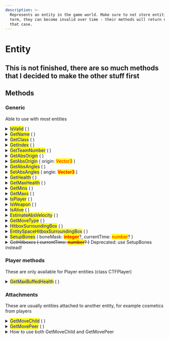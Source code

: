 ```yaml
---
description: >-
  Represents an entity in the game world. Make sure to not store entities long
  term, they can become invalid over time - their methods will return nil in
  that case.
---
```


# Entity

## This is not finished, there are so much methods that I decided to make the other stuff first

## Methods

### Generic

Able to use with most entities

<details>

<summary><mark style="color:blue;">IsValid</mark> ( )</summary>

* Returns whether the entity is valid. This is done automatically and all other functions will return nil if the entity is invalid.

- Return type: <mark style="color:yellow;">**boolean**</mark>

Example:

```lua
local me = entities.GetLocalPlayer()
if not me:IsValid() then
    print("localplayer is invalid!")
end
```

</details>

<details>

<summary><mark style="color:blue;">GetName</mark> ( )</summary>

* Returns the name string of the entity if its a player

- Return type: <mark style="color:yellow;">**string**</mark>?

Example:

```lua
local me = entities.GetLocalPlayer()
if not me then return end

print(me:GetName())
```

</details>

<details>

<summary><mark style="color:blue;">GetClass</mark> ( )</summary>

* Returns the class of the entity

- DONT BE CONFUSED WITH THE ACTUAL PLAYER's CLASS! (like spy, demoman, ... etc)

* this returns the entity's class (CTFPlayer, CObjectSentrygun, ... etc)

- Return type: <mark style="color:yellow;">**string**</mark>

Example:

```lua
local me = entities.GetLocalPlayer()
if not me then return end

print(me:GetClass())
```



</details>

<details>

<summary><mark style="color:blue;">GetIndex</mark> ( )</summary>

* Returns entity's index

- Return type: <mark style="color:yellow;">**integer**</mark>

Example:

```lua
local me = entities.GetLocalPlayer()
if not me then return end

print(me:GetIndex())
```

</details>

<details>

<summary><mark style="color:blue;">GetTeamNumber</mark> ( )</summary>

* Returns the entity's team number

- Return type: <mark style="color:yellow;">**integer**</mark>

Example:

{% code overflow="wrap" %}
```lua
local me = entities.GetLocalPlayer()
if not me then return end

local team = me:GetTeamNumber()
local text = team == 2 and "red team" or team == 3 and "blu team" or "spectator team"

print(text)
```
{% endcode %}

</details>

<details>

<summary><mark style="color:blue;">GetAbsOrigin</mark> ( )</summary>

* Returns the absolute position of the entity

- Return type: <mark style="color:yellow;">**Vector3**</mark>

Example:

```lua
local me = entities.GetLocalPlayer()
if not me then return end

print(me:GetAbsOrigin())
```

</details>

<details>

<summary><mark style="color:blue;">SetAbsOrigin</mark> ( origin: <mark style="color:red;">Vector3</mark> )</summary>

* Sets the absolute position of the entity

Example:

```lua
local me = entities.GetLocalPlayer()
if not me then return end

me:SetAbsOrigin(Vector3(200, 200, 200))
```

</details>

<details>

<summary><mark style="color:blue;">GetAbsAngles</mark> ( )</summary>

* Gets the absolute angles of the entity

- Return type: <mark style="color:yellow;">**Vector3**</mark>

Example:

```lua
local me = entities.GetLocalPlayer()
if not me then return end

local angle = me:GetAbsAngles()
print(angle)
```

</details>

<details>

<summary><mark style="color:blue;">SetAbsAngles</mark> ( angle: <mark style="color:red;"><strong>Vector3</strong></mark> )</summary>

* Sets the absolute angles of the entity

- <mark style="color:green;">FrameStageNotify might override this with whatever data gets received so you should use this in that callback</mark>

* This is really good for managing your own entities

Example:

{% code overflow="wrap" %}
```lua
local me = entities.GetLocalPlayer()
if not me then return end

local angles = Vector3(0, 0, 0)

local function FrameStageNotify(stage)
    --- we wait for the client to update the entity with whatever data was received so we can write after it
    if stage == E_ClientFrameStage.FRAME_NET_UPDATE_END then
        me:SetAbsAngles(angles)
    end
end

callbacks.Register("FrameStageNotify", FrameStageNotify)
```
{% endcode %}

</details>

<details>

<summary><mark style="color:blue;">GetHealth</mark> ( )</summary>

* Gets the health of the entity

- Return type: <mark style="color:yellow;">**integer**</mark>

Example:

```lua
local me = entities.GetLocalPlayer()
if not me then return end

local health = me:GetHealth()
print("Your health is " .. health)
```

</details>

<details>

<summary><mark style="color:blue;">GetMaxHealth</mark> ( )</summary>

* Gets the base MAX health of the entity (this is different from the MAX OVERHEALED health)

- Return type: <mark style="color:yellow;">**integer**</mark>

Example:

```lua
local me = entities.GetLocalPlayer()
if not me then return end

local maxhealth = me:GetMaxHealth()
print("Your max health is " .. maxhealth)
```

</details>

<details>

<summary><mark style="color:blue;">GetMins</mark> ( )</summary>

* This returns the mins of the entity

- You need to combine the return value of this with the origin

* Think of it like the position to the entity's bottom bounding box

Example:

```lua
local me = entities.GetLocalPlayer()
if not me then return end

local mins = me:GetMins()
local origin = me:GetAbsOrigin()
local pos = mins + origin
print(pos)
```

</details>

<details>

<summary><mark style="color:blue;">GetMaxs</mark> ( )</summary>

* This returns the maxs of the entity

- You need to combine the return value of this with the origin

* Think of it like the position to the entity's top bounding box

Example:

```lua
local me = entities.GetLocalPlayer()
if not me then return end

local maxs = me:GetMaxs()
local origin = me:GetAbsOrigin()
local top = maxs + origin
print(pos)
```

</details>

<details>

<summary><mark style="color:blue;">IsPlayer</mark> ( )</summary>

* Returns true if the entity is a player, or false if not

- Return type: <mark style="color:yellow;">**boolean**</mark>

Example:

```lua
local me = entities.GetLocalPlayer()
if not me then return end

print(me:IsPlayer()) --- yes
```

</details>

<details>

<summary><mark style="color:blue;">IsWeapon</mark> ( )</summary>

* Returns true if the entity is a weapon, and false if not

- Return type: <mark style="color:yellow;">**boolean**</mark>

Example:

```lua
local me = entities.GetLocalPlayer()
if not me then return end

print(me:IsWeapon())
```

</details>

<details>

<summary><mark style="color:blue;">IsAlive</mark> ( )</summary>

* Returns true if the entity is alive

- <mark style="color:green;">**THIS MIGHT GIVE A FALSE POSITIVE! Resupply cabinet, some other props, whatever building a engineer is holding in his arms IS ALIVE! Consider using GetHealth for them**</mark>

Example:

```lua
local me = entities.GetLocalPlayer()
if not me then return end

print(me:IsAlive())
```

</details>

<details>

<summary><mark style="color:blue;">EstimateAbsVelocity</mark> ( )</summary>

* Returns the estimated absolute velocity of the entity

- Return type: <mark style="color:yellow;">**Vector3**</mark>

Example:

```lua
local me = entities.GetLocalPlayer()
if not me then return end

print("Your velocity is " .. me:EstimateAbsVelocity())
```

</details>

<details>

<summary><mark style="color:blue;">GetMoveType</mark> ( )</summary>

* Returns the move type of the entity

- Learn more about it [here](move-types.md)

* Return type: <mark style="color:yellow;">**integer**</mark>

Example:

```lua
local me = entities.GetLocalPlayer()
if not me then return end

local movetype = me:GetMoveType()
print(movetype)
```

</details>

<details>

<summary><mark style="color:blue;">HitboxSurroundingBox</mark> ( )</summary>

* Returns the hitbox surrounding box of the entity as table of [Vector3](https://lmaobox.net/lua/Lua_Classes/Vector3) mins and maxs

- Return type: { \[1]: <mark style="color:red;">**Vector3**</mark>, \[2]: <mark style="color:red;">**Vector3**</mark> }

Example:

```lua
local me = entities.GetLocalPlayer()
if not me then return end

local box = me:HitboxSurroundingBox()
print(box)
```

</details>

<details>

<summary><mark style="color:blue;">EntitySpaceHitboxSurroundingBox</mark> ( )</summary>

* Returns the hitbox surrounding box of the entity in entity space as table of [Vector3](https://lmaobox.net/lua/Lua_Classes/Vector3) mins and maxs

- Its relative, like <mark style="color:blue;">GetMins</mark> and <mark style="color:blue;">GetMaxs</mark>

* Return type: { \[1]: <mark style="color:red;">**Vector3**</mark>, \[2]: <mark style="color:red;">**Vector3**</mark> }

Example:

```lua
local me = entities.GetLocalPlayer()
if not me then return end

local box = me:EntitySpaceHitboxSurroundingBox()
print(box)
```

</details>

<details>

<summary><mark style="color:blue;">SetupBones</mark> ( boneMask: <mark style="color:red;"><strong>integer</strong></mark>?, currentTime: <mark style="color:red;">number</mark>? )</summary>

* Both boneMask and currentTime are optional, you can just do it without changing any of them

Example:

```lua
local me = entities.GetLocalPlayer()
if not me then return end

local bones = me:SetupBones()
for i, v in pairs (bones) do
    print(i, v)
end
```

</details>

<details>

<summary><del>GetHitboxes ( currentTime: <mark style="color:red;"><strong>number</strong></mark>? )</del> Deprecated: use SetupBones instead!</summary>

* currentTime can be nil or just dont change it

- Returns world-transformed hitboxes of the entity as table of tables, each containing 2 entries of [Vector3](https://lmaobox.net/lua/Lua_Classes/Vector3): mins and maxs positions of each hitbox

Example table

| Hitbox Index | Mins & Maxs table                              |
| ------------ | ---------------------------------------------- |
| 1            | \[1]: Vector3(1, 2, 3), \[2]: Vector3(4, 5, 6) |
| 2            | \[1]: Vector3(7, 8, 9), \[2]: Vector3(0, 1, 2) |

Example:

```lua
local me = entities.GetLocalPlayer()
if not me then return end

local hitboxes = me:GetHitboxes()
for i, v in pairs (hitboxes) do
    print(i,v)
end
```

</details>

### Player methods

These are only available for Player entities (class CTFPlayer)

<details>

<summary><mark style="color:blue;">GetMaxBuffedHealth</mark> ( )</summary>

* Gets the max health a overhealed player can have, for example heavy will be 450

- Return type: <mark style="color:yellow;">**integer**</mark>

Example:

```lua
local me = entities.GetLocalPlayer()
if not me then return end

local maxbuffed = me:GetMaxBuffedHealth()
print("Your max overheal health is " .. maxbuffed)
```

</details>

### Attachments

These are usually entities attached to another entity, for example cosmetics from players

<details>

<summary><mark style="color:blue;">GetMoveChild</mark> ( )</summary>

* Returns the first entity attached to the entity

- Return type: <mark style="color:yellow;">**entity**</mark>?

</details>

<details>

<summary><mark style="color:blue;">GetMovePeer</mark> ( )</summary>

* Returns the next entity attached to the entity

- Return type: <mark style="color:yellow;">**entity**</mark>?

</details>

<details>

<summary>How to use both GetMoveChild and GetMovePeer</summary>

```lua
local me = entities.GetLocalPlayer()
if not me then return end

--- this is not the best way, but if it works it works
local moveChild = me:GetMoveChild()
--- until moveChild turns nil, this will run
while moveChild do
    --- do something here :p
    
    --- get the next attachment from the list
    moveChild = moveChild:GetMovePeer()
end
```

</details>


